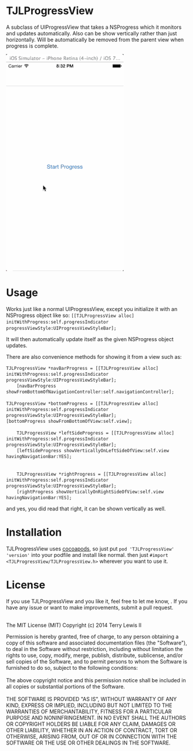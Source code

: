TJLProgressView
===========
A subclass of UIProgressView that takes a NSProgress which it monitors and updates automatically. Also can be show vertically rather than just horizontally. Will be automatically be removed from the parent view when progress is complete.


![gif](https://github.com/tLewisII/TJLProgressView/raw/master/Screenshots/TJLProgressView.gif)

Usage
===========
Works just like a normal UIProgressView, except you initialize it with an NSProgress object like so:
`[[TJLProgressView alloc] initWithProgress:self.progressIndicator progressViewStyle:UIProgressViewStyleBar];`

It will then automatically update itself as the given NSProgress object updates.

There are also convenience methods for showing it from a view such as:
```
TJLProgressView *navBarProgress = [[TJLProgressView alloc] initWithProgress:self.progressIndicator progressViewStyle:UIProgressViewStyleBar];
    [navBarProgress showFromBottomOfNavigationController:self.navigationController];

TJLProgressView *bottomProgress = [[TJLProgressView alloc] initWithProgress:self.progressIndicator progressViewStyle:UIProgressViewStyleBar];
[bottomProgress showFromBottomOfView:self.view];

    TJLProgressView *leftSideProgress = [[TJLProgressView alloc] initWithProgress:self.progressIndicator progressViewStyle:UIProgressViewStyleBar];
    [leftSideProgress showVerticallyOnLeftSideOfView:self.view havingNavigationBar:YES];


    TJLProgressView *rightProgress = [[TJLProgressView alloc] initWithProgress:self.progressIndicator progressViewStyle:UIProgressViewStyleBar];
    [rightProgress showVerticallyOnRightSideOfView:self.view havingNavigationBar:YES];
```
and yes, you did read that right, it can be shown vertically as well.

Installation
===========
TJLProgressView uses [cocoapods](http://cocoapods.org), so just put `pod 'TJLProgressView' 'version'` into your podfile and install like normal. then just `#import <TJLProgressView/TJLProgressView.h>` wherever you want to use it.

<h1>License</h1>
If you use TJLProgressView and you like it, feel free to let me know, <terry@ploverproductions.com>. If you have any issue or want to make improvements, submit a pull request.<br><br>

The MIT License (MIT)
Copyright (c) 2014 Terry Lewis II

Permission is hereby granted, free of charge, to any person obtaining a copy of this software and associated documentation files (the "Software"), to deal in the Software without restriction, including without limitation the rights to use, copy, modify, merge, publish, distribute, sublicense, and/or sell copies of the Software, and to permit persons to whom the Software is furnished to do so, subject to the following conditions:
<br><br>
The above copyright notice and this permission notice shall be included in all copies or substantial portions of the Software.
<br><br>
THE SOFTWARE IS PROVIDED "AS IS", WITHOUT WARRANTY OF ANY KIND, EXPRESS OR IMPLIED, INCLUDING BUT NOT LIMITED TO THE WARRANTIES OF MERCHANTABILITY, FITNESS FOR A PARTICULAR PURPOSE AND NONINFRINGEMENT. IN NO EVENT SHALL THE AUTHORS OR COPYRIGHT HOLDERS BE LIABLE FOR ANY CLAIM, DAMAGES OR OTHER LIABILITY, WHETHER IN AN ACTION OF CONTRACT, TORT OR OTHERWISE, ARISING FROM, OUT OF OR IN CONNECTION WITH THE SOFTWARE OR THE USE OR OTHER DEALINGS IN THE SOFTWARE.
